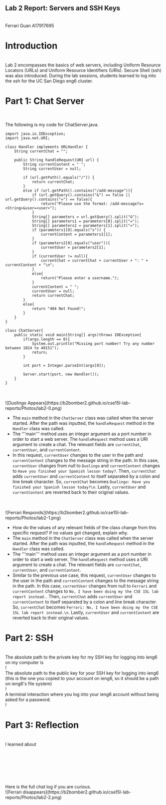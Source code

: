 ## Lab 2 Report: Servers and SSH Keys

<br />
Ferrari Guan A17917695
<br />

# Introduction
<br />
Lab 2 encompasses the basics of web servers, including Uniform Resource Locators (URLs) and Uniform Resource Identifiers (URIs). Secure Shell (ssh) was also introduced. During the lab sessions, students learned to log into the ssh for the UC San Diego eng6 cluster. 
<br />

# Part 1: Chat Server
<br />

The following is my code for ChatServer.java. 
<br />
```
import java.io.IOException;
import java.net.URI;

class Handler implements URLHandler {
    String currentChat = "";

    public String handleRequest(URI url) {
        String currentContent = " ";
        String currentUser = null;

        if (url.getPath().equals("/")) {
            return currentChat;
        } 
        else if (url.getPath().contains("/add-message")){
            if (url.getQuery().contains("&") == false || url.getQuery().contains("=") == false){
                return("Please use the format: /add-message?s=<String>&user=<user>");
            }
            String[] parameters = url.getQuery().split("&");
            String[] parameters1 = parameters[0].split("=");
            String[] parameters2 = parameters[1].split("=");
            if (parameters1[0].equals("s")) {
                currentContent = parameters1[1];
            }
            if (parameters2[0].equals("user")){
                currentUser = parameters2[1];
            }
            if (currentUser != null){
                currentChat = currentChat + currentUser + ": " + currentContent + "\n";
            }
            else{
                return("Please enter a username.");
            }
            currentContent = " ";
            currentUser = null;
            return currentChat;
        }
        else{
            return "404 Not Found!";
        }
    }
}

class ChatServer{
    public static void main(String[] args)throws IOException{
        if(args.length == 0){
            System.out.println("Missing port number! Try any number between 1024 to 49151");
            return;
        }

        int port = Integer.parseInt(args[0]);

        Server.start(port, new Handler());
    }
}
```

<br />
<br />
![Duolingo Appears](https://b2bomber2.github.io/cse15l-lab-reports/Photos/lab2-0.png)
<br />

* The ```main``` method in the ```ChatServer``` class was called when the server started. After the path was inputted, the ```handleRequest``` method in the ```Handler``` class was called. 
* The '''main''' method uses an integer argument as a port number in order to start a web server. The ```handleRequest``` method uses a URI argument to create a chat. The relevant fields are ```currentChat```, ```currentUser```, and ```currentContent```. 
* In this request, ```currentUser``` changes to the user in the path and ```currentContent``` changes to the message string in the path. In this case, ```currentUser``` changes from null to ```Duolingo``` and ```currentContent``` changes to ```Have you finished your Spanish lesson today?```. Then, ```currentChat``` adds ```currentUser``` and ```currentContent``` to itself separated by a colon and line break character. So, ```currentChat``` becomes ```Duolingo: Have you finished your Spanish lesson today?\n```. Lastly, ```currentUser``` and ```currentContent``` are reverted back to their original values. 

<br />
<br />
![Ferrari Responds](https://b2bomber2.github.io/cse15l-lab-reports/Photos/lab2-1.png)
<br />

* How do the values of any relevant fields of the class change from this specific request? If no values got changed, explain why.
* The ```main``` method in the ```ChatServer``` class was called when the server started. After the path was inputted, the ```handleRequest``` method in the ```Handler``` class was called. 
* The '''main''' method uses an integer argument as a port number in order to start a web server. The ```handleRequest``` method uses a URI argument to create a chat. The relevant fields are ```currentChat```, ```currentUser```, and ```currentContent```. 
* Similar to the previous use case, this request, ```currentUser``` changes to the user in the path and ```currentContent``` changes to the message string in the path. In this case, ```currentUser``` changes from null to ```Ferrari``` and ```currentContent``` changes to ```No, I have been doing my the CSE 15L lab report instead.```. Then, ```currentChat``` adds ```currentUser``` and ```currentContent``` to itself separated by a colon and line break character. So, ```currentChat``` becomes ```Ferrari: No, I have been doing my the CSE 15L lab report instead.\n```. Lastly, ```currentUser``` and ```currentContent``` are reverted back to their original values. 

# Part 2: SSH
<br />
The absolute path to the private key for my SSH key for logging into ieng6 on my computer is 
<br />
!

<br />
The absolute path to the public key for your SSH key for logging into ieng6 (this is the one you copied to your account on ieng6, so it should be a path on ieng6's file system)
<br />
!

<br />
A terminal interaction where you log into your ieng6 account without being asked for a password.
<br />
!
<br />

# Part 3: Reflection
<br /> 
I learned about 
<br />
<br />
<br />
<br />
<br />
<br />
<br />
<br />
Here is the full chat log if you are curious. 
<br />
![Ferrari disappears](https://b2bomber2.github.io/cse15l-lab-reports/Photos/lab2-2.png)

